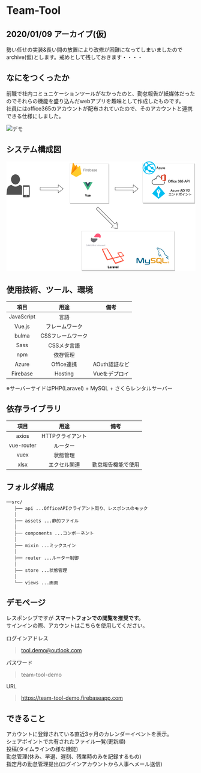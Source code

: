 # Team-Tool  

## 2020/01/09 アーカイブ(仮)  

勢い任せの実装&長い間の放置により改修が困難になってしまいましたのでarchive(仮)とします。戒めとして残しておきます・・・・  

## なにをつくったか  

前職で社内コミュニケーションツールがなかったのと、勤怠報告が紙媒体だったのでそれらの機能を盛り込んだwebアプリを趣味として作成したものです。  
社員にはoffice365のアカウントが配布されていたので、そのアカウントと連携できる仕様にしました。

![デモ](./doc/demo.gif)  
## システム構成図  

![構成図](./doc/infra.png)

## 使用技術、ツール、環境

| 項目 | 用途 | 備考 |
|:-----------:|:-----------:|:-----------:|
| JavaScript | 言語 | |
| Vue.js | フレームワーク | |
| bulma | CSSフレームワーク |  |
| Sass | CSSメタ言語 |  |
| npm | 依存管理 |  |
| Azure | Office連携 | AOuth認証など |
| Firebase | Hosting | Vueをデプロイ |

※サーバーサイドはPHP(Laravel) + MySQL + さくらレンタルサーバー

## 依存ライブラリ  

| 項目 | 用途 | 備考 |
|:-----------:|:-----------:|:-----------:|
| axios | HTTPクライアント | |
| vue-router | ルーター | |
| vuex | 状態管理 | |
| xlsx | エクセル関連 | 勤怠報告機能で使用 |

## フォルダ構成  
```
──src/  
   ├── api ...OfficeAPIクライアント周り、レスポンスのモック  
   │
   ├── assets ...静的ファイル  
   │
   ├── components ...コンポーネント  
   │
   ├── mixin ...ミックスイン  
   │
   ├── router ...ルーター制御  
   │
   ├── store ...状態管理  
   │
   └── views ...画面
```  

## デモページ  

レスポンシブですが __スマートフォンでの閲覧を推奨です。__  
サインインの際、アカウントはこちらを使用してください。  

ログインアドレス  
>tool.demo@outlook.com  

パスワード  
>team-tool-demo  

URL  
>https://team-tool-demo.firebaseapp.com  

## できること  

アカウントに登録されている直近3ヶ月のカレンダーイベントを表示。  
シェアポイントで共有されたファイル一覧(更新順)  
投稿(タイムラインの様な機能)  
勤怠管理(休み、早退、遅刻、残業時のみを記録するもの)  
指定月の勤怠管理提出(ログインアカウントから人事へメール送信)
